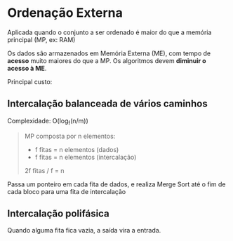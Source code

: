# Ordenação Externa

Aplicada quando o conjunto a ser ordenado é maior do que a memória principal (MP, ex: RAM)

Os dados são armazenados em Memória Externa (ME), com tempo de **acesso** muito maiores do que a MP. Os algoritmos devem **diminuir o acesso à ME**.

Principal custo:

## Intercalação balanceada de vários caminhos

Complexidade: O(log<sub>f</sub>(n/m))

> MP composta por n elementos:
>
> - f fitas = n elementos (dados)
> - f fitas = n elementos (intercalação)
>
> 2f fitas / f = n

Passa um ponteiro em cada fita de dados, e realiza Merge Sort até o fim de cada bloco para uma fita de intercalação

## Intercalação polifásica

Quando alguma fita fica vazia, a saída vira a entrada.
